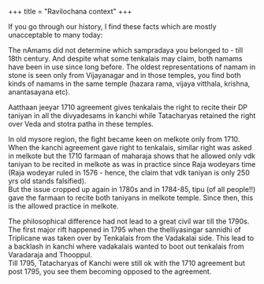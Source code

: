 +++
title = "Ravilochana context"
+++

If you go through our history, I find these facts which are mostly unacceptable to many today:

The nAmams did not determine which sampradaya you belonged to - till 18th century. And despite what some tenkalais may claim, both namams have been in use since long before. The oldest representations of namam in stone is seen only from Vijayanagar and in those temples, you find both kinds of namams in the same temple (hazara rama, vijaya vitthala, krishna, anantasayana etc). 


Aatthaan jeeyar 1710 agreement gives tenkalais the right to recite their DP taniyan in all the divyadesams in kanchi while Tatacharyas retained the right over Veda and stotra patha in these temples.

In old mysore region, the fight became keen on melkote only from 1710. When the kanchi agreement gave right to tenkalais, similar right was asked in melkote but the 1710 farmaan of maharaja shows that he allowed only vdk taniyan to be recited in melkote as was in practice since Raja wodeyars time (Raja wodeyar ruled in 1576 - hence, the claim that vdk taniyan is only 250 yrs old stands falsified).  
But the issue cropped up again in 1780s and in 1784-85, tipu (of all people!!) gave the farmaan to recite both taniyans in melkote temple. Since then, this is the allowed practice in melkote.


The philosophical difference had not lead to a great civil war till the 1790s.  
The first major rift happened in 1795 when the thelliyasingar sannidhi of Triplicane was taken over by Tenkalais from the Vadakalai side. This lead to a backlash in kanchi where vadakalais wanted to boot out tenkalais from Varadaraja and Thooppul.  
Till 1795, Tatacharyas of Kanchi were still ok with the 1710 agreement but post 1795, you see them becoming opposed to the agreement.

